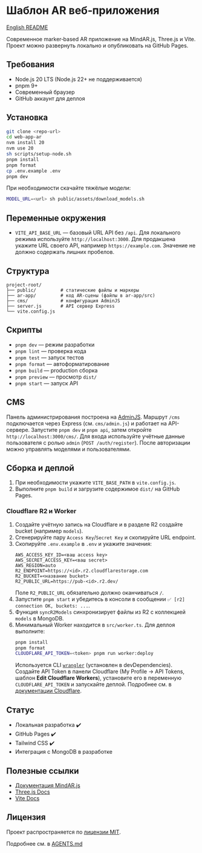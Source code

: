 # Шаблон AR веб‑приложения

[English README](./README.en.md)

Современное marker‑based AR приложение на MindAR.js, Three.js и Vite. Проект можно развернуть локально и опубликовать на GitHub Pages.

## Требования

- Node.js 20 LTS (Node.js 22+ не поддерживается)
- pnpm 9+
- Современный браузер
- GitHub аккаунт для деплоя

## Установка

```bash
git clone <repo-url>
cd web-app-ar
nvm install 20
nvm use 20
sh scripts/setup-node.sh
pnpm install
pnpm format
cp .env.example .env
pnpm dev
```

При необходимости скачайте тяжёлые модели:

```bash
MODEL_URL=<url> sh public/assets/download_models.sh
```

## Переменные окружения

- `VITE_API_BASE_URL` — базовый URL API без `/api`.
  Для локального режима используйте `http://localhost:3000`. Для продакшена укажите URL своего API, например `https://example.com`.
  Значение не должно содержать лишних пробелов.

## Структура

```plaintext
project-root/
├── public/         # статические файлы и маркеры
├── ar-app/         # код AR‑сцены (файлы в ar-app/src)
├── cms/            # конфигурация AdminJS
├── server.js       # API сервер Express
└── vite.config.js
```

## Скрипты

- `pnpm dev` — режим разработки
- `pnpm lint` — проверка кода
- `pnpm test` — запуск тестов
- `pnpm format` — автоформатирование
- `pnpm build` — production сборка
- `pnpm preview` — просмотр `dist/`
- `pnpm start` — запуск API

## CMS

Панель администрирования построена на [AdminJS](https://github.com/SoftwareBrothers/adminjs).
Маршрут `/cms` подключается через Express (см. `cms/admin.js`) и работает на API-сервере.
Запустите `pnpm dev` и `pnpm api`, затем откройте
`http://localhost:3000/cms/`.
Для входа используйте учётные данные пользователя с ролью `admin`
(`POST /auth/register`). После авторизации можно управлять моделями и
пользователями.

## Сборка и деплой

1. При необходимости укажите `VITE_BASE_PATH` в `vite.config.js`.
2. Выполните `pnpm build` и загрузите содержимое `dist/` на GitHub Pages.

### Cloudflare R2 и Worker

1. Создайте учётную запись на Cloudflare и в разделе R2 создайте bucket (например `models`).
2. Сгенерируйте пару `Access Key`/`Secret Key` и скопируйте URL endpoint.
3. Скопируйте `.env.example` в `.env` и укажите значения:
   ```
   AWS_ACCESS_KEY_ID=<ваш access key>
   AWS_SECRET_ACCESS_KEY=<ваш secret>
   AWS_REGION=auto
   R2_ENDPOINT=https://<id>.r2.cloudflarestorage.com
   R2_BUCKET=<название bucket>
   R2_PUBLIC_URL=https://pub-<id>.r2.dev/
   ```
   Поле `R2_PUBLIC_URL` обязательно должно оканчиваться `/`.
4. Запустите `pnpm start` и убедитесь в консоли в сообщении `✅ [r2] connection OK, buckets: ...`.
5. Функция `syncR2Models` синхронизирует файлы из R2 с коллекцией `models` в MongoDB.
6. Минимальный Worker находится в `src/worker.ts`. Для деплоя выполните:
   ```bash
   pnpm install
   pnpm format
   CLOUDFLARE_API_TOKEN=<token> pnpm run worker:deploy
   ```
   Используется CLI [`wrangler`](https://developers.cloudflare.com/workers/wrangler/) (установлен в devDependencies). Создайте API Token в панели Cloudflare (My Profile → API Tokens, шаблон **Edit Cloudflare Workers**), установите его в переменную `CLOUDFLARE_API_TOKEN` и запускайте деплой. Подробнее см. в [документации Cloudflare](https://developers.cloudflare.com/api/tokens/create/).

## Статус

- Локальная разработка ✔️
- GitHub Pages ✔️
- Tailwind CSS ✔️
- Интеграция с MongoDB в разработке

## Полезные ссылки

- [Документация MindAR.js](https://hiukim.github.io/mind-ar-js-doc/)
- [Three.js Docs](https://threejs.org/docs/)
- [Vite Docs](https://vitejs.dev/guide/)

## Лицензия

Проект распространяется по [лицензии MIT](./LICENSE).

Подробнее см. в [AGENTS.md](./AGENTS.md)
